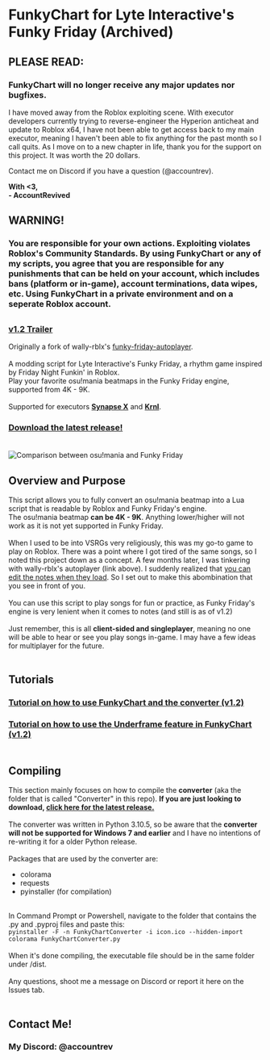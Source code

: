 # FunkyChart for Lyte Interactive's Funky Friday (Archived)
## PLEASE READ:
### FunkyChart will no longer receive any major updates nor bugfixes.
I have moved away from the Roblox exploiting scene. With executor developers currently trying to reverse-engineer the Hyperion anticheat and update to Roblox x64, I have not been able to get access back to my main executor, meaning I haven't been able to fix anything for the past month so I call quits. As I move on to a new chapter in life, thank you for the support on this project. It was worth the 20 dollars.

Contact me on Discord if you have a question (@accountrev).

<b>With <3,<br>- AccountRevived</b>

## WARNING!
### You are responsible for your own actions. Exploiting violates Roblox's Community Standards. By using FunkyChart or any of my scripts, you agree that you are responsible for any punishments that can be held on your account, which includes bans (platform or in-game), account terminations, data wipes, etc. Using FunkyChart in a private environment and on a seperate Roblox account.<br>
##
### **[v1.2 Trailer](https://www.youtube.com/watch?v=HPKuQ2K9iYs)**<br>
Originally a fork of wally-rblx's [funky-friday-autoplayer](https://github.com/wally-rblx/funky-friday-autoplay).<br><br>
A modding script for Lyte Interactive's Funky Friday, a rhythm game inspired by Friday Night Funkin' in Roblox.<br>
Play your favorite osu!mania beatmaps in the Funky Friday engine, supported from 4K - 9K.<br><br>
Supported for executors **[Synapse X](https://x.synapse.to/)** and **[Krnl](https://krnl.ca/)**.<br>

### **[Download the latest release!](https://github.com/accountrev/funkychart/releases/latest)**<br><br>
![Comparison between osu!mania and Funky Friday](https://user-images.githubusercontent.com/55156874/155612058-96974ec2-1c24-443a-b985-fb13c151c6d7.gif)



## Overview and Purpose
This script allows you to fully convert an osu!mania beatmap into a Lua script that is readable by Roblox and Funky Friday's engine.<br>
The osu!mania beatmap **can be 4K - 9K**. Anything lower/higher will not work as it is not yet supported in Funky Friday.<br><br>
When I used to be into VSRGs very religiously, this was my go-to game to play on Roblox. There was a point where I got tired of the same songs, so I noted this project down as a concept. A few months later, I was tinkering with wally-rblx's autoplayer (link above). I suddenly realized that [you can edit the notes when they load](https://youtu.be/FscazwnUDjk). So I set out to make this abombination that you see in front of you.<br><br>
You can use this script to play songs for fun or practice, as Funky Friday's engine is very lenient when it comes to notes (and still is as of v1.2)<br><br>
Just remember, this is all **client-sided and singleplayer**, meaning no one will be able to hear or see you play songs in-game. I may have a few ideas for multiplayer for the future.<br><br>

## Tutorials
### **[Tutorial on how to use FunkyChart and the converter (v1.2)](https://www.youtube.com/watch?v=NT3_AIzwsSg)**<br>
### **[Tutorial on how to use the Underframe feature in FunkyChart (v1.2)](https://www.youtube.com/watch?v=06MCZHsIotg)**<br><br>

## Compiling
This section mainly focuses on how to compile the **converter** (aka the folder that is called "Converter" in this repo). **If you are just looking to download, [click here for the latest release.](https://github.com/accountrev/funkychart/releases/latest)**<br><br>
The converter was written in Python 3.10.5, so be aware that the **converter will not be supported for Windows 7 and earlier** and I have no intentions of re-writing it for a older Python release.<br><br>
Packages that are used by the converter are:
* colorama
* requests
* pyinstaller (for compilation)
<br><br>

In Command Prompt or Powershell, navigate to the folder that contains the .py and .pyproj files and paste this:<br>
`pyinstaller -F -n FunkyChartConverter -i icon.ico --hidden-import colorama FunkyChartConverter.py`<br><br>
When it's done compiling, the executable file should be in the same folder under /dist.<br><br>
Any questions, shoot me a message on Discord or report it here on the Issues tab.<br><br>

## Contact Me!
### My Discord: @accountrev
